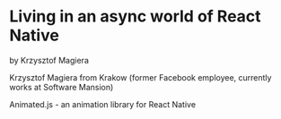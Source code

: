 # Living in an async world of React Native
by Krzysztof Magiera

Krzysztof Magiera from Krakow (former Facebook employee, currently works at Software Mansion)

Animated.js - an animation library for React Native
